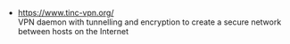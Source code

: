 - https://www.tinc-vpn.org/  
    VPN daemon with tunnelling and encryption to create a secure network between hosts on the Internet  
